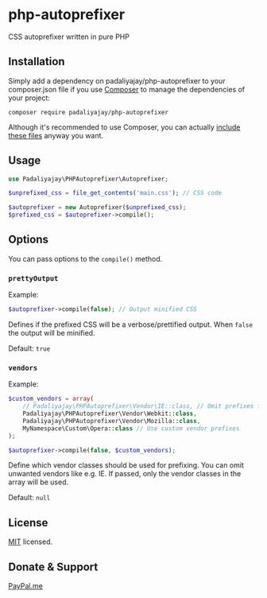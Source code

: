 # php-autoprefixer
CSS autoprefixer written in pure PHP

## Installation
Simply add a dependency on padaliyajay/php-autoprefixer to your composer.json file if you use [Composer](https://getcomposer.org/) to manage the dependencies of your project:
```
composer require padaliyajay/php-autoprefixer
```
Although it's recommended to use Composer, you can actually [include these files](https://github.com/padaliyajay/php-autoprefixer/wiki/Installation) anyway you want.

## Usage
```php
use Padaliyajay\PHPAutoprefixer\Autoprefixer;

$unprefixed_css = file_get_contents('main.css'); // CSS code

$autoprefixer = new Autoprefixer($unprefixed_css);
$prefixed_css = $autoprefixer->compile();
```

## Options

You can pass options to the `compile()` method.

### `prettyOutput`

Example:
```php
$autoprefixer->compile(false); // Output minified CSS
```
Defines if the prefixed CSS will be a verbose/prettified output. When `false` the output will be minified.

Default: `true`

### `vendors`

Example:
```php
$custom_vendors = array(
    // Padaliyajay\PHPAutoprefixer\Vendor\IE::class, // Omit prefixes for IE
    Padaliyajay\PHPAutoprefixer\Vendor\Webkit::class,
    Padaliyajay\PHPAutoprefixer\Vendor\Mozilla::class,
    MyNamespace\Custom\Opera::class // Use custom vendor prefixes
);

$autoprefixer->compile(false, $custom_vendors);
```
Define which vendor classes should be used for prefixing. You can omit unwanted vendors like e.g. IE. If passed, only the vendor classes in the array will be used.

Default: `null`

## License

[MIT](http://opensource.org/licenses/MIT) licensed.


## Donate & Support
[PayPal.me](https://www.paypal.me/padaliyajay/)
